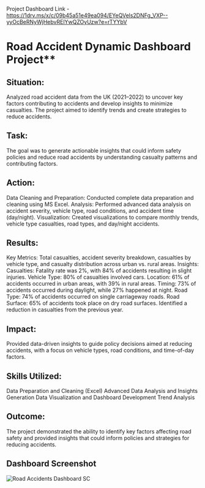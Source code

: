 Project Dashboard Link - https://1drv.ms/x/c/09b45a51e49ea094/EYeQVels2DNFg_VXP--yyOcBeRNyWjHebvRElYwQZOyUzw?e=rTYYbV

# Road Accident Dynamic Dashboard Project**

## Situation:
Analyzed road accident data from the UK (2021–2022) to uncover key factors contributing to accidents and develop insights to minimize casualties. The project aimed to identify trends and create strategies to reduce accidents.

## Task:
The goal was to generate actionable insights that could inform safety policies and reduce road accidents by understanding casualty patterns and contributing factors.

## Action:
Data Cleaning and Preparation: Conducted complete data preparation and cleaning using MS Excel.
Analysis: Performed advanced data analysis on accident severity, vehicle type, road conditions, and accident time (day/night).
Visualization: Created visualizations to compare monthly trends, vehicle type casualties, road types, and day/night accidents.

## Results:
Key Metrics: Total casualties, accident severity breakdown, casualties by vehicle type, and casualty distribution across urban vs. rural areas.
Insights:
Casualties: Fatality rate was 2%, with 84% of accidents resulting in slight injuries.
Vehicle Type: 80% of casualties involved cars.
Location: 61% of accidents occurred in urban areas, with 39% in rural areas.
Timing: 73% of accidents occurred during daylight, while 27% happened at night.
Road Type: 74% of accidents occurred on single carriageway roads.
Road Surface: 65% of accidents took place on dry road surfaces.
Identified a reduction in casualties from the previous year.

## Impact:
Provided data-driven insights to guide policy decisions aimed at reducing accidents, with a focus on vehicle types, road conditions, and time-of-day factors.

## Skills Utilized:
Data Preparation and Cleaning (Excel)
Advanced Data Analysis and Insights Generation
Data Visualization and Dashboard Development
Trend Analysis

## Outcome:
The project demonstrated the ability to identify key factors affecting road safety and provided insights that could inform policies and strategies for reducing accidents.

## Dashboard Screenshot 

![Road Accidents Dashboard SC](https://github.com/user-attachments/assets/0f0b6eae-8855-4bb9-824e-a118365283cb)
